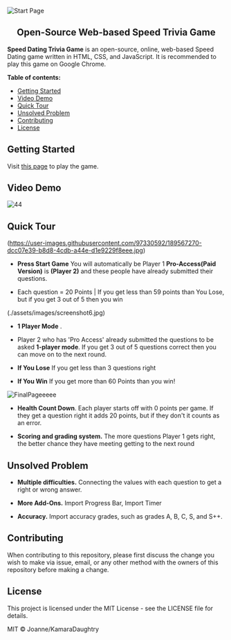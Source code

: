 ![Start Page](https://user-images.githubusercontent.com/97330592/189571040-2bfa9185-37e6-4ec6-a8a4-9c7a45b20e23.jpg)
 <br>

<h2 align="center">Open-Source Web-based Speed Trivia Game</h2>

**Speed Dating Trivia Game** is an open-source, online, web-based Speed Dating game written in HTML, CSS, and JavaScript. It is recommended to play this game on Google Chrome.

**Table of contents:**

- [Getting Started](#getting-started)
- [Video Demo](#video-demo)
- [Quick Tour](#quick-tour)
- [Unsolved Problem](#unsolved-problem)
- [Contributing](#contributing)
- [License](#license)

## Getting Started

Visit [this page](https://github.com/joanne2M/Mod1-GameOn) to play the game.

## Video Demo

![44](https://user-images.githubusercontent.com/97330592/189567018-bcbf92e1-b221-419d-8bb4-243381b2d129.jpg)

## Quick Tour

(https://user-images.githubusercontent.com/97330592/189567270-dcc07e39-b8d8-4cdb-a44e-d1e9229f8eee.jpg)

- **Press Start Game** You will automatically be Player 1 **Pro-Access(Paid Version)** is **(Player 2)** and these people have already submitted their questions.

- Each question = 20 Points | If you get less than 59 points than You Lose, but if you get 3 out of 5 then you win

(./assets/images/screenshot6.jpg)

- **1 Player Mode** .

- Player 2 who has 'Pro Access' already submitted the questions to be asked **1-player mode**. If you get 3 out of 5 questions correct then you can move on to the next round.

- **If You Lose** If you get less than 3 questions right
- **If You Win** If you get more than 60 Points than you win! 

![FinalPageeeee](https://user-images.githubusercontent.com/97330592/189571290-e8fac244-3c52-4a45-9072-db10e7576235.jpg)

- **Health Count Down**. Each player starts off with 0 points per game. If they get a question right it adds 20 points, but if they don't it counts as an error. 

- **Scoring and grading system.**
  The more questions Player 1 gets right, the better chance they have meeting getting to the next round

## Unsolved Problem

- **Multiple difficulties.** Connecting the values with each question to get a right or wrong answer. 

- **More Add-Ons.** Import Progress Bar, Import Timer

- **Accuracy.** Import accuracy grades, such as grades A, B, C, S, and S++.

## Contributing

When contributing to this repository, please first discuss the change you wish to
make via issue, email, or any other method with the owners of this repository
before making a change.

## License

This project is licensed under the MIT License - see the LICENSE file for details.

MIT © Joanne/KamaraDaughtry

